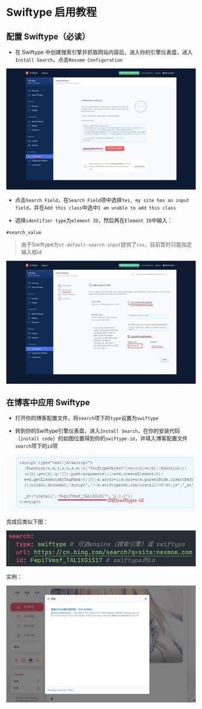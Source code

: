 # Swiftype 启用教程
## 配置 Swiftype（必读）
- 在 Swiftype 中创建搜索引擎并抓取网站内容后，进入你的引擎仪表盘，进入`Install Search`，点击`Resume Configuration`

![Install Search](image/Install-Search.jpeg)

- 点击`Search Field`，在`Search Field`项中选择`Yes, my site has an input field`，并在`Add this class`中选中`I am unable to add this class`

- 选择`identifier type`为`element ID`，然后再在`Element ID`中输入：
```
#search_value
```
> 由于Swiftype为`st-default-search-input`提供了`css`，目前暂时只能指定输入框id

![Search-Field](image/Search-Field.jpeg)
## 在博客中应用 Swiftype
- 打开你的博客配置文件，将`search`项下的`type`设置为`swiftype`

- 转到你的Swiftype引擎仪表盘，进入`Install Search`，在你的安装代码（`install code`）的如图位置得到你的`swiftype-id`，并填入博客配置文件`search`项下的`id`项

![Swiftype-Id](image/Swiftype-Id.jpeg)

完成后类似下图：

![Code Example](image/Code-Example.JPG)

实例：

![Preview Example](image/Preview-Example.jpeg)